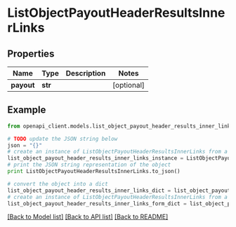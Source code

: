 # ListObjectPayoutHeaderResultsInnerLinks


## Properties
Name | Type | Description | Notes
------------ | ------------- | ------------- | -------------
**payout** | **str** |  | [optional] 

## Example

```python
from openapi_client.models.list_object_payout_header_results_inner_links import ListObjectPayoutHeaderResultsInnerLinks

# TODO update the JSON string below
json = "{}"
# create an instance of ListObjectPayoutHeaderResultsInnerLinks from a JSON string
list_object_payout_header_results_inner_links_instance = ListObjectPayoutHeaderResultsInnerLinks.from_json(json)
# print the JSON string representation of the object
print ListObjectPayoutHeaderResultsInnerLinks.to_json()

# convert the object into a dict
list_object_payout_header_results_inner_links_dict = list_object_payout_header_results_inner_links_instance.to_dict()
# create an instance of ListObjectPayoutHeaderResultsInnerLinks from a dict
list_object_payout_header_results_inner_links_form_dict = list_object_payout_header_results_inner_links.from_dict(list_object_payout_header_results_inner_links_dict)
```
[[Back to Model list]](../README.md#documentation-for-models) [[Back to API list]](../README.md#documentation-for-api-endpoints) [[Back to README]](../README.md)


